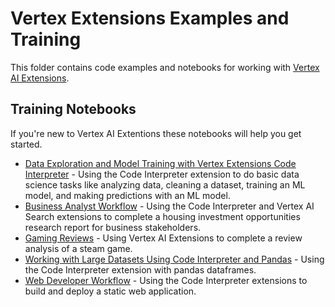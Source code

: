# Vertex Extensions Examples and Training

This folder contains code examples and notebooks for working with [Vertex AI Extensions](https://cloud.google.com/vertex-ai/generative-ai/docs/extensions/overview). 

## Training Notebooks

If you're new to Vertex AI Extentions these notebooks will help you get started.

* [Data Exploration and Model Training with Vertex Extensions Code Interpreter](notebooks/data_science_code_interpreter.ipynb) - Using the Code Interpreter extension to do basic data science tasks like analyzing data, cleaning a dataset, training an ML model, and making predictions with an ML model.
* [Business Analyst Workflow](notebooks/business_analyst_workflow_vertexai_extensions.ipynb) - Using the Code Interpreter and Vertex AI Search extensions to complete a housing investment opportunities research report for business stakeholders.
* [Gaming Reviews](notebooks/game_review_analysis_vertexai_extensions.ipynb) - Using Vertex AI Extensions to complete a review analysis of a steam game.
* [Working with Large Datasets Using Code Interpreter and Pandas](notebooks/pandas_code_interpreter.ipynb) - Using the Code Interpreter extension with pandas dataframes.
* [Web Developer Workflow](notebooks/web_developer_workflow_vertexai_extensions.ipynb) - Using the Code Interpreter extensions to build and deploy a static web application.
